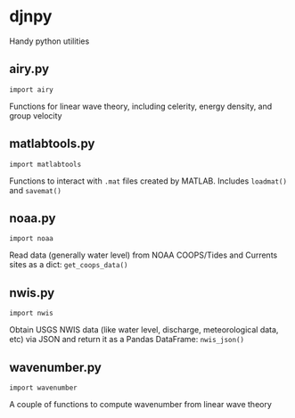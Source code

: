 # djnpy
Handy python utilities

## airy.py
`import airy`

Functions for linear wave theory, including celerity, energy density, and group velocity

## matlabtools.py
`import matlabtools`

Functions to interact with `.mat` files created by MATLAB. Includes `loadmat()` and `savemat()`

## noaa.py
`import noaa`

Read data (generally water level) from NOAA COOPS/Tides and Currents sites as a dict: `get_coops_data()`

## nwis.py
`import nwis`

Obtain USGS NWIS data (like water level, discharge, meteorological data, etc) via JSON and return it as a Pandas DataFrame: `nwis_json()`

## wavenumber.py
`import wavenumber`

A couple of functions to compute wavenumber from linear wave theory

